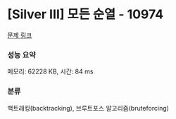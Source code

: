 # [Silver III] 모든 순열 - 10974 

[문제 링크](https://www.acmicpc.net/problem/10974) 

### 성능 요약

메모리: 62228 KB, 시간: 84 ms

### 분류

백트래킹(backtracking), 브루트포스 알고리즘(bruteforcing)

